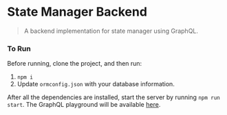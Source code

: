 # State Manager Backend
> A backend implementation for state manager using GraphQL.

### To Run

Before running, clone the project, and then run:
1. `npm i`
2. Update `ormconfig.json` with your database information.

After all the dependencies are installed, start the server by running `npm run start`.
The GraphQL playground will be available [here](http://localhost:4000).

